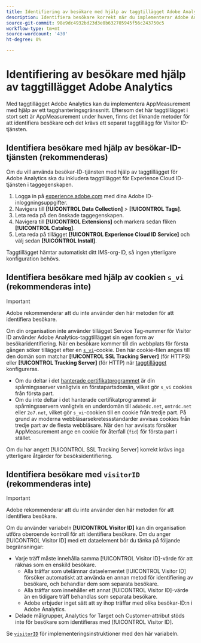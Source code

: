 ```yaml
---
title: Identifiering av besökare med hjälp av taggtillägget Adobe Analytics
description: Identifiera besökare korrekt när du implementerar Adobe Analytics-taggtillägget.
source-git-commit: 98e9dc4932bd23d3e0b632705945f56c243750c5
workflow-type: tm+mt
source-wordcount: '430'
ht-degree: 0%

---
```


# Identifiering av besökare med hjälp av taggtillägget Adobe Analytics

Med taggtillägget Adobe Analytics kan du implementera AppMeasurement med hjälp av ett tagghanteringsgränssnitt. Eftersom det här taggtillägget i stort sett är AppMeasurement under huven, finns det liknande metoder för att identifiera besökare och det krävs ett separat taggtillägg för Visitor ID-tjänsten.

## Identifiera besökare med hjälp av besökar-ID-tjänsten (rekommenderas)

Om du vill använda besökar-ID-tjänsten med hjälp av taggtillägget för Adobe Analytics ska du inkludera taggtillägget för Experience Cloud ID-tjänsten i taggegenskapen.

1. Logga in på [experience.adobe.com](https://experience.adobe.com) med dina Adobe ID-inloggningsuppgifter.
1. Navigera till **[!UICONTROL Data Collection]** > **[!UICONTROL Tags]**.
1. Leta reda på den önskade taggegenskapen.
1. Navigera till **[!UICONTROL Extensions]** och markera sedan fliken **[!UICONTROL Catalog]**.
1. Leta reda på tillägget **[!UICONTROL Experience Cloud ID Service]** och välj sedan **[!UICONTROL Install]**.

Taggtillägget hämtar automatiskt ditt IMS-org-ID, så ingen ytterligare konfiguration behövs.

## Identifiera besökare med hjälp av cookien `s_vi` (rekommenderas inte)

>[!IMPORTANT]
>
>Adobe rekommenderar att du inte använder den här metoden för att identifiera besökare.

Om din organisation inte använder tillägget Service Tag-nummer för Visitor ID använder Adobe Analytics-taggtillägget sin egen form av besökaridentifiering. När en besökare kommer till din webbplats för första gången söker tillägget efter en [`s_vi`](https://experienceleague.adobe.com/en/docs/core-services/interface/data-collection/cookies/analytics)-cookie. Den här cookie-filen anges till den domän som matchar **[!UICONTROL SSL Tracking Server]** (för HTTPS) eller **[!UICONTROL Tracking Server]** (för HTTP) när [taggtillägget &#x200B;](https://experienceleague.adobe.com/en/docs/experience-platform/tags/extensions/client/analytics/overview) konfigureras.

* Om du deltar i det [hanterade certifikatprogrammet](https://experienceleague.adobe.com/en/docs/core-services/interface/data-collection/adobe-managed-cert) är din spårningsserver vanligtvis en förstapartsdomän, vilket gör `s_vi` cookies från första part.
* Om du inte deltar i det hanterade certifikatprogrammet är spårningsservern vanligtvis en underdomän till `adobedc.net`, `omtrdc.net` eller `2o7.net`, vilket gör `s_vi`-cookien till en cookie från tredje part. På grund av moderna webbläsarsekretessstandarder avvisas cookies från tredje part av de flesta webbläsare. När den har avvisats försöker AppMeasurement ange en cookie för återfall (`fid`) för första part i stället.

Om du har angett [!UICONTROL SSL Tracking Server] korrekt krävs inga ytterligare åtgärder för besöksidentifiering.

## Identifiera besökare med `visitorID` (rekommenderas inte)

>[!IMPORTANT]
>
>Adobe rekommenderar att du inte använder den här metoden för att identifiera besökare.

Om du använder variabeln **[!UICONTROL Visitor ID]** kan din organisation utföra oberoende kontroll för att identifiera besökare. Om du anger [!UICONTROL Visitor ID] med ett dataelement bör du tänka på följande begränsningar:

* Varje träff måste innehålla samma [!UICONTROL Visitor ID]-värde för att räknas som en enskild besökare.
   * Alla träffar som utelämnar dataelementet [!UICONTROL Visitor ID] försöker automatiskt att använda en annan metod för identifiering av besökare, och behandlar dem som separata besökare.
   * Alla träffar som innehåller ett annat [!UICONTROL Visitor ID]-värde än en tidigare träff behandlas som separata besökare.
   * Adobe erbjuder inget sätt att sy ihop träffar med olika besökar-ID:n i Adobe Analytics.
* Delade målgrupper, Analytics for Target och Customer-attribut stöds inte för besökare som identifieras med [!UICONTROL Visitor ID].

Se [`visitorID`](/help/implement/vars/config-vars/visitorid.md) för implementeringsinstruktioner med den här variabeln.
